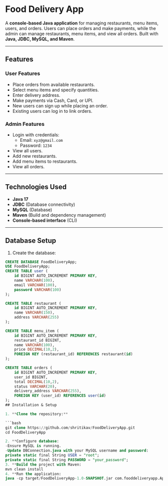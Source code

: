 # Food Delivery App

A **console-based Java application** for managing restaurants, menu items, users, and orders. Users can place orders and make payments, while the admin can manage restaurants, menu items, and view all orders. Built with **Java, JDBC, MySQL, and Maven**.

---

## Features

### User Features
- Place orders from available restaurants.
- Select menu items and specify quantities.
- Enter delivery address.
- Make payments via Cash, Card, or UPI.
- New users can sign up while placing an order.
- Existing users can log in to link orders.

### Admin Features
- Login with credentials:  
  - Email: `xyz@gmail.com`  
  - Password: `1234`
- View all users.
- Add new restaurants.
- Add menu items to restaurants.
- View all orders.

---

## Technologies Used
- **Java 17**
- **JDBC** (Database connectivity)
- **MySQL** (Database)
- **Maven** (Build and dependency management)
- **Console-based interface** (CLI)

---

## Database Setup

1. Create the database:

```sql
CREATE DATABASE FoodDeliveryApp;
USE FoodDeliveryApp;
CREATE TABLE user (
    id BIGINT AUTO_INCREMENT PRIMARY KEY,
    name VARCHAR(100),
    email VARCHAR(100),
    password VARCHAR(100)
);

CREATE TABLE restaurant (
    id BIGINT AUTO_INCREMENT PRIMARY KEY,
    name VARCHAR(150),
    address VARCHAR(255)
);

CREATE TABLE menu_item (
    id BIGINT AUTO_INCREMENT PRIMARY KEY,
    restaurant_id BIGINT,
    name VARCHAR(100),
    price DECIMAL(10,2),
    FOREIGN KEY (restaurant_id) REFERENCES restaurant(id)
);

CREATE TABLE orders (
    id BIGINT AUTO_INCREMENT PRIMARY KEY,
    user_id BIGINT,
    total DECIMAL(10,2),
    status VARCHAR(20),
    delivery_address VARCHAR(255),
    FOREIGN KEY (user_id) REFERENCES user(id)
);
## Installation & Setup

1. **Clone the repository:**

```bash
git clone https://github.com/shritikav/FoodDeliveryApp.git
cd FoodDeliveryApp

2. **Configure database:
-Ensure MySQL is running.
-Update DBConnection.java with your MySQL username and password:
private static final String USER = "root";
private static final String PASSWORD = "your_password";
3. **Build the project with Maven:
mvn clean install
4. **Run the application:
java -cp target/FoodDeliveryApp-1.0-SNAPSHOT.jar com.fooddeliveryapp.App
